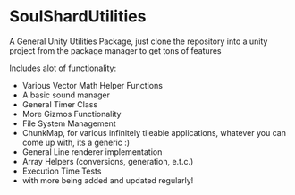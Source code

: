# SoulShardUtilities
A General Unity Utilities Package, just clone the repository into a unity project from the package manager to get tons of features

Includes alot of functionality:
 - Various Vector Math Helper Functions
 - A basic sound manager
 - General Timer Class
 - More Gizmos Functionality
 - File System Management
 - ChunkMap, for various infinitely tileable applications, whatever you can come up with, its a generic :)
 - General Line renderer implementation
 - Array Helpers (conversions, generation, e.t.c.)
 - Execution Time Tests
 - with more being added and updated regularly!
